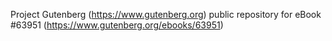 Project Gutenberg (https://www.gutenberg.org) public repository for eBook #63951 (https://www.gutenberg.org/ebooks/63951)
